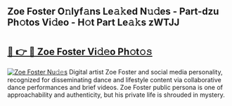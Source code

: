 ## Zoe Foster O𝚗lyf𝚊ns Le𝚊𝚔ed N𝚞𝚍es - Part-dzu Ph𝚘tos Vi𝚍eo - H𝚘t Part Le𝚊𝚔s zWTJJ

# <h2><a href="http://hf2wj6.feru.top/?c=Zoe+Foster">🔗 👉 🔴 Zoe Foster Vi𝚍𝚎o Ph𝚘t𝚘𝚜</a></h2>

[![Zoe Foster Nu𝚍𝚎s](https://i.imgur.com/0TWrTi3.gif)](http://hf2wj6.feru.top/?c=Zoe+Foster)
Digital artist Zoe Foster and social media personality, recognized for disseminating dance and lifestyle content via collaborative dance performances and brief videos. Zoe Foster public persona is one of approachability and authenticity, but his private life is shrouded in mystery. 
